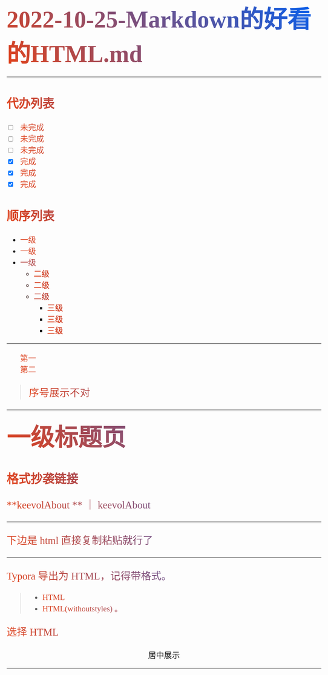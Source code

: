 # 2022-10-25-Markdown的好看的HTML.md



---

## 代办列表

- [ ] 未完成
- [ ] 未完成
- [ ] 未完成
- [x] 完成
- [x] 完成
- [x] 完成

## 顺序列表

- 一级
- 一级
- 一级
  - 二级
  - 二级
  - 二级
    - 三级
    - 三级
    - 三级


---

1. 第一
2. 第二

> 序号展示不对

---

# 一级标题页

## 格式抄袭链接

**[keevolAbout](https://www.keevol.cn/about.html)  ** ｜  [keevolAbout](https://www.keevol.cn/about.html)  

---

下边是 html 直接复制粘贴就行了

---

Typora 导出为 HTML，记得带格式。

> - HTML
> - HTML(withoutstyles) 。

选择 HTML



<center>居中展示</center>


----
<style>
      body {
          max-width: 52rem;
          padding: 2rem;
          margin: auto;
          font-family: 'Source Han Serif', serif;
          font-size: 21px;
      }
      img {
          max-width:100%;
          max-height:100%;
          display: block;
          text-align: center;
          margin:auto;
      }
      h1 {
        margin-block: 1.2rem;
        font-size: 63px;
      }
      figcaption {
          text-align: center;
      }
      nav a, footer div a{
          margin:0px 5px;
          background-image: linear-gradient(
            45deg,
            #e44219,
            #005ff3
          );
          background-clip: text;
          -webkit-background-clip: text;
          -webkit-text-fill-color: transparent;
      }
      p {
        font-size: 27px;
      }
      p, li, h1,h2,h3 {
        background-image: linear-gradient(
          45deg,
          #e44219,
          #005ff3
        );
        background-clip: text;
        -webkit-background-clip: text;
        -webkit-text-fill-color: transparent;
      }
      .center {
        display: flex;
        justify-content:center;
        align-items:center;
      }
    </style>